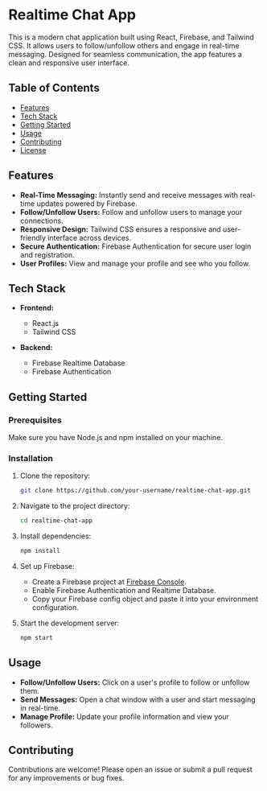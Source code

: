 
# Realtime Chat App

This is a modern chat application built using React, Firebase, and Tailwind CSS. It allows users to follow/unfollow others and engage in real-time messaging. Designed for seamless communication, the app features a clean and responsive user interface.

## Table of Contents

- [Features](#features)
- [Tech Stack](#tech-stack)
- [Getting Started](#getting-started)
- [Usage](#usage)
- [Contributing](#contributing)
- [License](#license)

## Features

- **Real-Time Messaging:** Instantly send and receive messages with real-time updates powered by Firebase.
- **Follow/Unfollow Users:** Follow and unfollow users to manage your connections.
- **Responsive Design:** Tailwind CSS ensures a responsive and user-friendly interface across devices.
- **Secure Authentication:** Firebase Authentication for secure user login and registration.
- **User Profiles:** View and manage your profile and see who you follow.

## Tech Stack

- **Frontend:**
  - React.js
  - Tailwind CSS

- **Backend:**
  - Firebase Realtime Database
  - Firebase Authentication

## Getting Started

### Prerequisites

Make sure you have Node.js and npm installed on your machine.

### Installation

1. Clone the repository:

   ```bash
   git clone https://github.com/your-username/realtime-chat-app.git
   ```

2. Navigate to the project directory:

   ```bash
   cd realtime-chat-app
   ```

3. Install dependencies:

   ```bash
   npm install
   ```

4. Set up Firebase:

   - Create a Firebase project at [Firebase Console](https://console.firebase.google.com/).
   - Enable Firebase Authentication and Realtime Database.
   - Copy your Firebase config object and paste it into your environment configuration.

5. Start the development server:

   ```bash
   npm start
   ```

## Usage

- **Follow/Unfollow Users:** Click on a user's profile to follow or unfollow them.
- **Send Messages:** Open a chat window with a user and start messaging in real-time.
- **Manage Profile:** Update your profile information and view your followers.

## Contributing

Contributions are welcome! Please open an issue or submit a pull request for any improvements or bug fixes.

